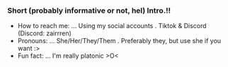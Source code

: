 ### Short (probably informative or not, hel) Intro.!!

-  How to reach me: ... Using my social accounts . Tiktok & Discord (Discord: zairrren)
-  Pronouns: ... She/Her/They/Them . Preferably they, but use she if you want :>
-  Fun fact: ... I'm really platonic >O<

<!--
**go1qjo/go1qjo** is a ✨ _special_ ✨ repository because its `README.md` (this file) appears on your GitHub profile.

Here are some ideas to get you started:

- 🔭 I’m currently working on ...
- 🌱 I’m currently learning ...
- 👯 I’m looking to collaborate on ...
- 🤔 I’m looking for help with ...
- 💬 Ask me about ...
- 📫 How to reach me: ...
- 😄 Pronouns: ...
- ⚡ Fun fact: ...
-->
